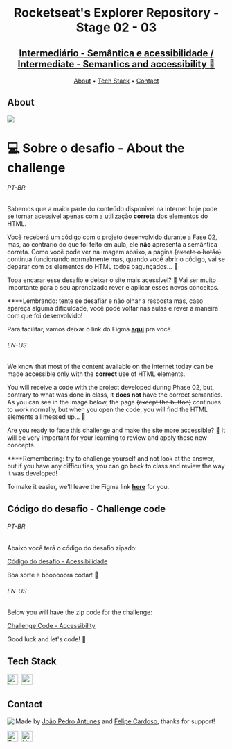<h1 align="center">
	Rocketseat's Explorer Repository - Stage 02 - 03
</h1>
<h2 align="center">	
	<a href="https://jpantunes1.github.io/RocketSeat_Repository/stage2/challenge03/"> Intermediário - Semântica e acessibilidade / Intermediate - Semantics and accessibility 💜 </a>	
</h2>

<p align="center">
	<a href="#about">About</a> •
	<a href="#tech-stack">Tech Stack</a> •
	<a href="#contact">Contact</a> 
</p>

## About
<img src="https://www.rocketseat.com.br/_next/image?url=%2Fassets%2Flogos%2Frocketseat.svg&w=256&q=100">

# 💻 Sobre o desafio - About the challenge

<h6>PT-BR</h6>

Sabemos que a maior parte do conteúdo disponível na internet hoje pode se tornar acessível apenas com a utilização **correta** dos elementos do HTML.

Você receberá um código com o projeto desenvolvido durante a Fase 02, mas, ao contrário do que foi feito em aula, ele **não** apresenta a semântica correta.
Como você pode ver na imagem abaixo, a página ~~(exceto o botão)~~ continua funcionando normalmente mas, quando você abrir o código, vai se deparar com os elementos do HTML todos bagunçados... **👀**

Topa encarar esse desafio e deixar o site mais acessível? **💜**
Vai ser muito importante para o seu aprendizado rever e aplicar esses novos conceitos. 

****Lembrando: tente se desafiar e não olhar a resposta mas, caso apareça alguma dificuldade, você pode voltar nas aulas e rever a maneira com que foi desenvolvido!

Para facilitar, vamos deixar o link do Figma **[aqui](https://www.figma.com/file/rkDOHGPwwFtBNqEdHSuQPd/Projeto-02---Explorer?node-id=0%3A1)** pra você.

<h6>EN-US</h6>

We know that most of the content available on the internet today can be made accessible only with the **correct** use of HTML elements. </br>

You will receive a code with the project developed during Phase 02, but, contrary to what was done in class, it **does not** have the correct semantics.
As you can see in the image below, the page ~~(except the button)~~ continues to work normally, but when you open the code, you will find the HTML elements all messed up... **👀** </br> 

Are you ready to face this challenge and make the site more accessible? **💜**
It will be very important for your learning to review and apply these new concepts. <br/>


****Remembering: try to challenge yourself and not look at the answer, but if you have any difficulties, you can go back to class and review the way it was developed! <br/>

To make it easier, we'll leave the Figma link **[here](https://www.figma.com/file/rkDOHGPwwFtBNqEdHSuQPd/Projeto-02---Explorer?node-id=0%3A1)** for you.

## Código do desafio - Challenge code

<h6>PT-BR</h6>

Abaixo você terá o código do desafio zipado:

[Código do desafio - Acessibilidade](https://s3-us-west-2.amazonaws.com/secure.notion-static.com/074e50c6-5bdf-4882-add6-b4443f3cd6d2/Untitled.zip)

Boa sorte e boooooora codar! **🚀**

<h6>EN-US</h6>

Below you will have the zip code for the challenge: <br/>

[Challenge Code - Accessibility](https://s3-us-west-2.amazonaws.com/secure.notion-static.com/074e50c6-5bdf-4882-add6-b4443f3cd6d2/Untitled.zip) <br/>

Good luck and let's code! **🚀**

## Tech Stack
<img src="https://img.shields.io/badge/Html5-05122A?style=flat&logo=html5" alt="html5 Badge" height="25">&nbsp;
<img src="https://img.shields.io/badge/Css3-05122A?style=flat&logo=css3" alt="css3 Badge" height="25">&nbsp;

## Contact
<img align="left" src="https://avatars.githubusercontent.com/JPAntunes1?size=100">

Made by [João Pedro Antunes](https://github.com/JPAntunes1) and [Felipe Cardoso](https://github.com/fcms14), thanks for support!

<a href="mailto:joaopantunes.adv@gmail.com" target="_blank"><img src="https://img.shields.io/badge/Email-D14836?style=flat&logo=gmail&logoColor=white" alt="Email Badge" height="25"></a>&nbsp;
<a href="https://www.linkedin.com/in/joao-pedro-antuness/" target="_blank"><img src="https://img.shields.io/badge/Linkedin-0077B5?style=flat&logo=linkedin&logoColor=white" alt="LinkedIn Badge" height="25"></a>&nbsp;

<br clear="left"/>
